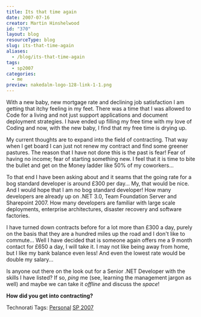 ```yaml
---
title: Its that time again
date: 2007-07-16
creator: Martin Hinshelwood
id: "370"
layout: blog
resourceType: blog
slug: its-that-time-again
aliases:
  - /blog/its-that-time-again
tags:
  - sp2007
categories:
  - me
preview: nakedalm-logo-128-link-1-1.png
---
```


With a new baby, new mortgage rate and declining job satisfaction I am getting that itchy feeling in my feet. There was a time that I was allowed to Code for a living and not just support applications and document deployment strategies. I have ended up filling my free time with my love of Coding and now, with the new baby, I find that my free time is drying up.

My current thoughts are to expand into the field of contracting. That way when I get board I can just not renew my contract and find some greener pastures. The reason that I have not done this is the past is fear! Fear of having no income; fear of starting something new. I feel that it is time to bite the bullet and get on the Money ladder like 50% of my coworkers...

To that end I have been asking about and it seams that the going rate for a bog standard developer is around £300 per day... My, that would be nice. And I would hope that I am no bog standard developer! How many developers are already up on .NET 3.0, Team Foundation Server and Sharepoint 2007. How many developers are familiar with large scale deployments, enterprise architectures, disaster recovery and software factories.

I have turned down contracts before for a lot more than £300 a day, purely on the basis that they are a hundred miles up the road and I don't like to commute... Well I have decided that is someone again offers me a 9 month contact for £650 a day, I will take it. I may not like being away from home, but I like my bank balance even less! And even the lowest rate would be double my salary...

Is anyone out there on the look out for a Senior .NET Developer with the skills I have listed? If so, _ping_ me (see, learning the management jargon as well) and maybe we can take it _offline_ and discuss the _space_!

**How did you get into contracting?**

Technorati Tags: [Personal](http://technorati.com/tags/Personal) [SP 2007](http://technorati.com/tags/SP+2007)
